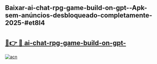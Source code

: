 ## Baixar-ai-chat-rpg-game-build-on-gpt--Apk-sem-anúncios-desbloqueado-completamente-2025-#et8l4

# <h2><a href="https://ainizakaria.my?title=ai-chat-rpg-game-build-on-gpt-&ref=20M">🔗👉 🔴 ai-chat-rpg-game-build-on-gpt-</a></h2>

[![acn](https://github.com/user-attachments/assets/0f9c940e-d8b0-45ae-aac7-cd30a18b3e1c)](https://ainizakaria.my?title=ai-chat-rpg-game-build-on-gpt-&ref=20M)

